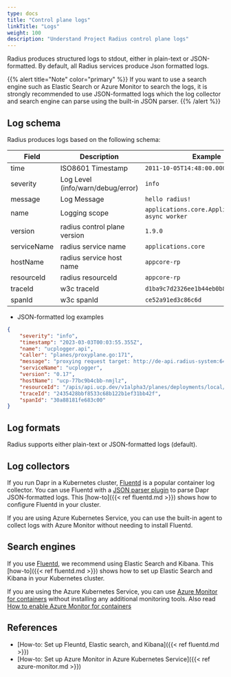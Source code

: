 ```yaml
---
type: docs
title: "Control plane logs"
linkTitle: "Logs"
weight: 100
description: "Understand Project Radius control plane logs"
---
```


Radius produces structured logs to stdout, either in plain-text or JSON-formatted. By default, all Radius services produce Json formatted logs. 

{{% alert title="Note" color="primary" %}}
If you want to use a search engine such as Elastic Search or Azure Monitor to search the logs, it is strongly recommended to use JSON-formatted logs which the log collector and search engine can parse using the built-in JSON parser.
{{% /alert %}}

## Log schema

Radius produces logs based on the following schema:

| Field | Description       | Example |
|-------|-------------------|---------|
| time  | ISO8601 Timestamp | `2011-10-05T14:48:00.000Z` |
| severity | Log Level (info/warn/debug/error) | `info` |
| message   | Log Message | `hello radius!` |
| name   | Logging scope | `applications.core.Applications.Core async worker` |
| version | radius control plane version | `1.9.0` |
| serviceName | radius service name | `applications.core` |
| hostName | radius service host name | `appcore-rp` |
| resourceId | radius resourceId | `appcore-rp` |
| traceId | w3c traceId | `d1ba9c7d2326ee1b44eb0b8177ef554f` |
| spanId | w3c spanId | `ce52a91ed3c86c6d` |

* JSON-formatted log examples

```json
{
    "severity": "info",
    "timestamp": "2023-03-03T00:03:55.355Z",
    "name": "ucplogger.api",
    "caller": "planes/proxyplane.go:171",
    "message": "proxying request target: http://de-api.radius-system:6443",
    "serviceName": "ucplogger",
    "version": "0.17",
    "hostName": "ucp-77bc9b4cbb-nmjlz",
    "resourceId": "/apis/api.ucp.dev/v1alpha3/planes/deployments/local/resourcegroups/nsdemo2/providers/Microsoft.Resources/deployments/rad-deploy-6c0d37b0-705e-454b-9167-877aa080e656",
    "traceId": "2435428bbf8533c68b122b1ef31bb42f",
    "spanId": "30a88181fe683c00"
}
```

## Log formats

Radius supports either plain-text or JSON-formatted logs (default).


## Log collectors

If you run Dapr in a Kubernetes cluster, [Fluentd](https://www.fluentd.org/) is a popular container log collector. You can use Fluentd with a [JSON parser plugin](https://docs.fluentd.org/parser/json) to parse Dapr JSON-formatted logs. This [how-to]({{< ref fluentd.md >}}) shows how to configure Fluentd in your cluster.

If you are using Azure Kubernetes Service, you can use the built-in agent to collect logs with Azure Monitor without needing to install Fluentd.

## Search engines

If you use [Fluentd](https://www.fluentd.org/), we recommend using Elastic Search and Kibana. This [how-to]({{< ref fluentd.md >}}) shows how to set up Elastic Search and Kibana in your Kubernetes cluster.

If you are using the Azure Kubernetes Service, you can use [Azure Monitor for containers](https://docs.microsoft.com/azure/azure-monitor/insights/container-insights-overview) without installing any additional monitoring tools. Also read [How to enable Azure Monitor for containers](https://docs.microsoft.com/azure/azure-monitor/insights/container-insights-onboard)

## References

- [How-to: Set up Fleuntd, Elastic search, and Kibana]({{< ref fluentd.md >}})
- [How-to: Set up Azure Monitor in Azure Kubernetes Service]({{< ref azure-monitor.md >}})